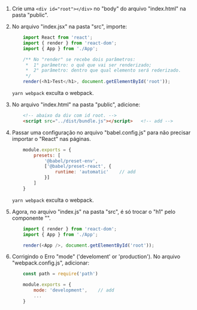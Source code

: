 1. Crie uma `<div id="root"></div>` no "body" do arquivo "index.html" na pasta "public".

2. No arquivo "index.jsx" na pasta "src", importe:

    ```js
        import React from 'react';
        import { render } from 'react-dom';
        import { App } from './App';

        /** No "render" se recebe dois parâmetros:
         *  1° parâmetro: o quê que vai ser renderizado;
         *  2° parâmetro: dentro que qual elemento será rederizado.
         */
        render(<h1>Test</h1>, document.getElementById('root'));
    ```

    `yarn webpack` exculta o webpack.

3. No arquivo "index.html" na pasta "public", adicione:

    ```html
        <!-- abaixo da div com id root. -->
        <script src="../dist/bundle.js"></script>   <!-- add -->
    ```

4. Passar uma configuração no arquivo "babel.config.js" para não precisar importar o "React" nas páginas.

    ```js
        module.exports = {
            presets: [
                '@babel/preset-env',
                ['@babel/preset-react', {
                    runtime: 'automatic'    // add
                }]
            ]
        }
    ```

    `yarn webpack` exculta o webpack.

5. Agora, no arquivo "index.js" na pasta "src", é só trocar o "h1" pelo componente "<App />".

    ```js
        import { render } from 'react-dom';
        import { App } from './App';

        render(<App />, document.getElementById('root'));
    ```

6. Corrigindo o Erro "mode" ('develoment' or 'production'). No arquivo "webpack.config.js", adicionar:

    ```js
        const path = require('path')

        module.exports = {
            mode: 'development',    // add
            ...
        }
    ```

